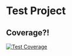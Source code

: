 # Test Project

## Coverage?!
[![Test Coverage](https://api.codeclimate.com/v1/badges/2443225f6c223aae0489/test_coverage)](https://codeclimate.com/github/kev1n11/test-codeclimate/test_coverage)
